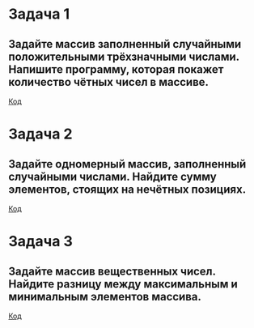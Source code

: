 # Задача 1
##  Задайте массив заполненный случайными положительными трёхзначными числами. Напишите программу, которая покажет количество чётных чисел в массиве.

[Код](https://github.com/nondusty1/Homework/blob/master/HW5/Task1/Program.cs)

# Задача 2
## Задайте одномерный массив, заполненный случайными числами. Найдите сумму элементов, стоящих на нечётных позициях.

[Код](https://github.com/nondusty1/Homework/blob/master/HW5/Task2/Program.cs)

# Задача 3
## Задайте массив вещественных чисел. Найдите разницу между максимальным и минимальным элементов массива.

[Код](https://github.com/nondusty1/Homework/blob/master/HW5/Task3/Program.cs)
